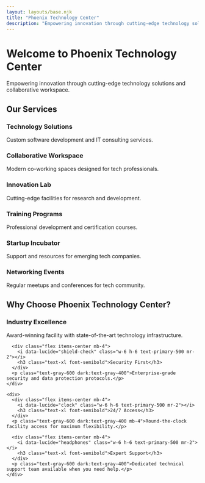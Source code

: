```yaml
---
layout: layouts/base.njk
title: "Phoenix Technology Center"
description: "Empowering innovation through cutting-edge technology solutions and collaborative workspace"
---
```


# Welcome to Phoenix Technology Center

Empowering innovation through cutting-edge technology solutions and collaborative workspace.

## Our Services

<div class="grid grid-cols-1 md:grid-cols-2 lg:grid-cols-3 gap-6 mt-8">
  <div class="card p-6">
    <div class="flex items-center mb-4">
      <i data-lucide="cpu" class="w-8 h-8 text-primary-500 mr-3"></i>
      <h3 class="text-lg font-semibold">Technology Solutions</h3>
    </div>
    <p class="text-gray-600 dark:text-gray-400">Custom software development and IT consulting services.</p>
  </div>
  
  <div class="card p-6">
    <div class="flex items-center mb-4">
      <i data-lucide="users" class="w-8 h-8 text-primary-500 mr-3"></i>
      <h3 class="text-lg font-semibold">Collaborative Workspace</h3>
    </div>
    <p class="text-gray-600 dark:text-gray-400">Modern co-working spaces designed for tech professionals.</p>
  </div>
  
  <div class="card p-6">
    <div class="flex items-center mb-4">
      <i data-lucide="lightbulb" class="w-8 h-8 text-primary-500 mr-3"></i>
      <h3 class="text-lg font-semibold">Innovation Lab</h3>
    </div>
    <p class="text-gray-600 dark:text-gray-400">Cutting-edge facilities for research and development.</p>
  </div>
  
  <div class="card p-6">
    <div class="flex items-center mb-4">
      <i data-lucide="graduation-cap" class="w-8 h-8 text-primary-500 mr-3"></i>
      <h3 class="text-lg font-semibold">Training Programs</h3>
    </div>
    <p class="text-gray-600 dark:text-gray-400">Professional development and certification courses.</p>
  </div>
  
  <div class="card p-6">
    <div class="flex items-center mb-4">
      <i data-lucide="rocket" class="w-8 h-8 text-primary-500 mr-3"></i>
      <h3 class="text-lg font-semibold">Startup Incubator</h3>
    </div>
    <p class="text-gray-600 dark:text-gray-400">Support and resources for emerging tech companies.</p>
  </div>
  
  <div class="card p-6">
    <div class="flex items-center mb-4">
      <i data-lucide="network" class="w-8 h-8 text-primary-500 mr-3"></i>
      <h3 class="text-lg font-semibold">Networking Events</h3>
    </div>
    <p class="text-gray-600 dark:text-gray-400">Regular meetups and conferences for tech community.</p>
  </div>
</div>

## Why Choose Phoenix Technology Center?

<div class="card max-w-4xl mx-auto mt-12 p-8">
  <div class="grid grid-cols-1 md:grid-cols-2 gap-8">
    <div>
      <div class="flex items-center mb-4">
        <i data-lucide="award" class="w-6 h-6 text-primary-500 mr-2"></i>
        <h3 class="text-xl font-semibold">Industry Excellence</h3>
      </div>
      <p class="text-gray-600 dark:text-gray-400 mb-4">Award-winning facility with state-of-the-art technology infrastructure.</p>
      
      <div class="flex items-center mb-4">
        <i data-lucide="shield-check" class="w-6 h-6 text-primary-500 mr-2"></i>
        <h3 class="text-xl font-semibold">Security First</h3>
      </div>
      <p class="text-gray-600 dark:text-gray-400">Enterprise-grade security and data protection protocols.</p>
    </div>
    
    <div>
      <div class="flex items-center mb-4">
        <i data-lucide="clock" class="w-6 h-6 text-primary-500 mr-2"></i>
        <h3 class="text-xl font-semibold">24/7 Access</h3>
      </div>
      <p class="text-gray-600 dark:text-gray-400 mb-4">Round-the-clock facility access for maximum flexibility.</p>
      
      <div class="flex items-center mb-4">
        <i data-lucide="headphones" class="w-6 h-6 text-primary-500 mr-2"></i>
        <h3 class="text-xl font-semibold">Expert Support</h3>
      </div>
      <p class="text-gray-600 dark:text-gray-400">Dedicated technical support team available when you need help.</p>
    </div>
  </div>
</div>